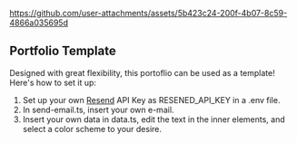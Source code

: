https://github.com/user-attachments/assets/5b423c24-200f-4b07-8c59-4866a035695d

## Portfolio Template

Designed with great flexibility, this portoflio can be used as a template! Here's how to set it up:

1. Set up your own [Resend](https://react.email/docs/integrations/resend) API Key as RESENED_API_KEY in a .env file. 
2. In send-email.ts, insert your own e-mail.
3. Insert your own data in data.ts, edit the text in the inner elements, and select a color scheme to your desire.
